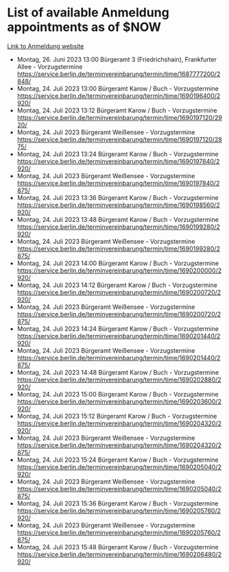 # List of available Anmeldung appointments as of $NOW
[Link to Anmeldung website](https://service.berlin.de/terminvereinbarung/termin/tag.php?termin=1&anliegen[]=120686&dienstleisterlist=122210,122217,327316,122219,327312,122227,327314,122231,327346,122243,327348,122254,122252,329742,122260,329745,122262,329748,122271,327278,122273,327274,122277,327276,330436,122280,327294,122282,327290,122284,327292,122291,327270,122285,327266,122286,327264,122296,327268,150230,329760,122297,327286,122294,327284,122312,329763,122314,329775,122304,327330,122311,327334,122309,327332,317869,122281,327352,122279,329772,122283,122276,327324,122274,327326,122267,329766,122246,327318,122251,327320,122257,327322,122208,327298,122226,327300&herkunft=http%3A%2F%2Fservice.berlin.de%2Fdienstleistung%2F120686%2F)
- Montag, 26. Juni 2023 13:00 Bürgeramt 3 (Friedrichshain), Frankfurter Allee - Vorzugstermine https://service.berlin.de/terminvereinbarung/termin/time/1687777200/2848/
- Montag, 24. Juli 2023 13:00 Bürgeramt Karow / Buch - Vorzugstermine https://service.berlin.de/terminvereinbarung/termin/time/1690196400/2920/
- Montag, 24. Juli 2023 13:12 Bürgeramt Karow / Buch - Vorzugstermine https://service.berlin.de/terminvereinbarung/termin/time/1690197120/2920/
- Montag, 24. Juli 2023  Bürgeramt Weißensee - Vorzugstermine https://service.berlin.de/terminvereinbarung/termin/time/1690197120/2875/
- Montag, 24. Juli 2023 13:24 Bürgeramt Karow / Buch - Vorzugstermine https://service.berlin.de/terminvereinbarung/termin/time/1690197840/2920/
- Montag, 24. Juli 2023  Bürgeramt Weißensee - Vorzugstermine https://service.berlin.de/terminvereinbarung/termin/time/1690197840/2875/
- Montag, 24. Juli 2023 13:36 Bürgeramt Karow / Buch - Vorzugstermine https://service.berlin.de/terminvereinbarung/termin/time/1690198560/2920/
- Montag, 24. Juli 2023 13:48 Bürgeramt Karow / Buch - Vorzugstermine https://service.berlin.de/terminvereinbarung/termin/time/1690199280/2920/
- Montag, 24. Juli 2023  Bürgeramt Weißensee - Vorzugstermine https://service.berlin.de/terminvereinbarung/termin/time/1690199280/2875/
- Montag, 24. Juli 2023 14:00 Bürgeramt Karow / Buch - Vorzugstermine https://service.berlin.de/terminvereinbarung/termin/time/1690200000/2920/
- Montag, 24. Juli 2023 14:12 Bürgeramt Karow / Buch - Vorzugstermine https://service.berlin.de/terminvereinbarung/termin/time/1690200720/2920/
- Montag, 24. Juli 2023  Bürgeramt Weißensee - Vorzugstermine https://service.berlin.de/terminvereinbarung/termin/time/1690200720/2875/
- Montag, 24. Juli 2023 14:24 Bürgeramt Karow / Buch - Vorzugstermine https://service.berlin.de/terminvereinbarung/termin/time/1690201440/2920/
- Montag, 24. Juli 2023  Bürgeramt Weißensee - Vorzugstermine https://service.berlin.de/terminvereinbarung/termin/time/1690201440/2875/
- Montag, 24. Juli 2023 14:48 Bürgeramt Karow / Buch - Vorzugstermine https://service.berlin.de/terminvereinbarung/termin/time/1690202880/2920/
- Montag, 24. Juli 2023 15:00 Bürgeramt Karow / Buch - Vorzugstermine https://service.berlin.de/terminvereinbarung/termin/time/1690203600/2920/
- Montag, 24. Juli 2023 15:12 Bürgeramt Karow / Buch - Vorzugstermine https://service.berlin.de/terminvereinbarung/termin/time/1690204320/2920/
- Montag, 24. Juli 2023  Bürgeramt Weißensee - Vorzugstermine https://service.berlin.de/terminvereinbarung/termin/time/1690204320/2875/
- Montag, 24. Juli 2023 15:24 Bürgeramt Karow / Buch - Vorzugstermine https://service.berlin.de/terminvereinbarung/termin/time/1690205040/2920/
- Montag, 24. Juli 2023  Bürgeramt Weißensee - Vorzugstermine https://service.berlin.de/terminvereinbarung/termin/time/1690205040/2875/
- Montag, 24. Juli 2023 15:36 Bürgeramt Karow / Buch - Vorzugstermine https://service.berlin.de/terminvereinbarung/termin/time/1690205760/2920/
- Montag, 24. Juli 2023  Bürgeramt Weißensee - Vorzugstermine https://service.berlin.de/terminvereinbarung/termin/time/1690205760/2875/
- Montag, 24. Juli 2023 15:48 Bürgeramt Karow / Buch - Vorzugstermine https://service.berlin.de/terminvereinbarung/termin/time/1690206480/2920/
